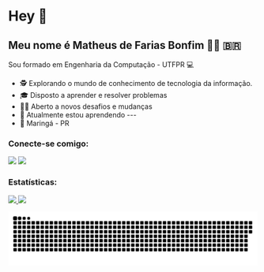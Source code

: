 # Hey 👋

## Meu nome é Matheus de Farias Bonfim 🧑‍💻 🇧🇷

Sou formado em Engenharia da Computação - UTFPR 💻

 - 🕵 Explorando o mundo de conhecimento de tecnologia da informação.
 - 🎓 Disposto a aprender e resolver problemas
 - 💪🏽 Aberto a novos desafios e mudanças
 - 🌱 Atualmente estou aprendendo ---
 - 📍 Maringá - PR

### Conecte-se comigo:

[<img src="https://img.shields.io/badge/linkedin-%230077B5.svg?&style=for-the-badge&logo=linkedin&logoColor=white" />](https://www.linkedin.com/in/matheusfbonfim/)
[<img src = "https://img.shields.io/badge/- matheusdefarias.b@gmail.com-%23E4505F.svg?&style=for-the-badge&logo=gmail&logoColor=white">](mailto:matheusdefarias.b@gmail.com)


<!-- [<img src = "https://img.shields.io/badge/facebook-%231877F2.svg?&style=for-the-badge&logo=facebook&logoColor=white">](https://www.facebook.com/matheus.farias.758)  -->
### Estatísticas:

<!-- [![Anurag's github stats](https://github-readme-stats.vercel.app/api?username=matheusfbonfim&hide=contribs,issues,prs)](https://github.com/matheusfbonfim/github-readme-stats)

[![Top Langs](https://github-readme-stats.vercel.app/api/top-langs/?username=matheusfbonfim)](https://github.com/matheusfbonfim/github-readme-stats)
 -->
<div>
  <a href="https://github.com/matheusfbonfim">
  <img height="180em" src="https://github-readme-stats.vercel.app/api?username=matheusfbonfim&show_icons=true&theme=algolia&include_all_commits=true&count_private=true"/>
  <img height="180em" src="https://github-readme-stats.vercel.app/api/top-langs/?username=matheusfbonfim&layout=compact&langs_count=8&theme=algolia"/>
<div>

![Snake animation](https://github.com/matheusfbonfim/matheusfbonfim/blob/output/github-contribution-grid-snake.svg)
